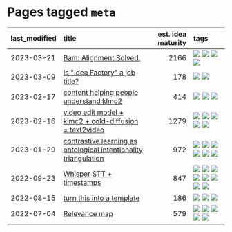 # Pages tagged `meta`

|last_modified|title|est. idea maturity|tags
|:---|:---|---:|:---|
|2023-03-21|[Bam: Alignment Solved.](../ezmode_alignment.md)|2166|[![](https://img.shields.io/badge/tag-alignment-9c3a4a)](../tags/alignment.md) [![](https://img.shields.io/badge/tag-dataset-b25b5)](../tags/dataset.md) [![](https://img.shields.io/badge/tag-experimental-f14da)](../tags/experimental.md) [![](https://img.shields.io/badge/tag-meta-43d799)](../tags/meta.md)|
|2023-03-09|[Is "Idea Factory" a job title?](../idea_factory.md)|178|[![](https://img.shields.io/badge/tag-meta-43d799)](../tags/meta.md) [![](https://img.shields.io/badge/tag-wip-82d6e)](../tags/wip.md)|
|2023-02-17|[content helping people understand klmc2](../explaining_klmc2.md)|414|[![](https://img.shields.io/badge/tag-meta-43d799)](../tags/meta.md) [![](https://img.shields.io/badge/tag-tooling-1614f8)](../tags/tooling.md) [![](https://img.shields.io/badge/tag-wip-82d6e)](../tags/wip.md)|
|2023-02-16|[video edit model + klmc2 + cold-diffusion = text2video](../video-edit-model-over-init-video.md)|1279|[![](https://img.shields.io/badge/tag-animation-6013c8)](../tags/animation.md) [![](https://img.shields.io/badge/tag-meta-43d799)](../tags/meta.md) [![](https://img.shields.io/badge/tag-publicgood-fe4dc)](../tags/publicgood.md) [![](https://img.shields.io/badge/tag-stability-b4243e)](../tags/stability.md) [![](https://img.shields.io/badge/tag-tooling-1614f8)](../tags/tooling.md)|
|2023-01-29|[contrastive learning as ontological intentionality triangulation](../contrastive_learning_as_ontological_intentionality_triangulation.md)|972|[![](https://img.shields.io/badge/tag-meta-43d799)](../tags/meta.md) [![](https://img.shields.io/badge/tag-philosophy-35d420)](../tags/philosophy.md) [![](https://img.shields.io/badge/tag-semiotics-d548d8)](../tags/semiotics.md) [![](https://img.shields.io/badge/tag-synesthesia-98b52b)](../tags/synesthesia.md) [![](https://img.shields.io/badge/tag-theory-7fe3bd)](../tags/theory.md) [![](https://img.shields.io/badge/tag-wip-82d6e)](../tags/wip.md)|
|2022-09-23|[Whisper STT + timestamps](../whisper-stt-plus-timestamps.md)|847|[![](https://img.shields.io/badge/tag-colab-a68128)](../tags/colab.md) [![](https://img.shields.io/badge/tag-dataset-b25b5)](../tags/dataset.md) [![](https://img.shields.io/badge/tag-experimental-f14da)](../tags/experimental.md) [![](https://img.shields.io/badge/tag-meta-43d799)](../tags/meta.md) [![](https://img.shields.io/badge/tag-prompting-76bb24)](../tags/prompting.md) [![](https://img.shields.io/badge/tag-publicgood-fe4dc)](../tags/publicgood.md) [![](https://img.shields.io/badge/tag-stability-b4243e)](../tags/stability.md) [![](https://img.shields.io/badge/tag-tooling-1614f8)](../tags/tooling.md)|
|2022-08-15|[turn this into a template](../benchwarmers-template.md)|186|[![](https://img.shields.io/badge/tag-meta-43d799)](../tags/meta.md) [![](https://img.shields.io/badge/tag-tooling-1614f8)](../tags/tooling.md) [![](https://img.shields.io/badge/tag-wip-82d6e)](../tags/wip.md)|
|2022-07-04|[Relevance map](../Relevance_map.md)|579|[![](https://img.shields.io/badge/tag-meta-43d799)](../tags/meta.md) [![](https://img.shields.io/badge/tag-prompting-76bb24)](../tags/prompting.md) [![](https://img.shields.io/badge/tag-publication-35b163)](../tags/publication.md) [![](https://img.shields.io/badge/tag-stability-b4243e)](../tags/stability.md) [![](https://img.shields.io/badge/tag-tooling-1614f8)](../tags/tooling.md)|